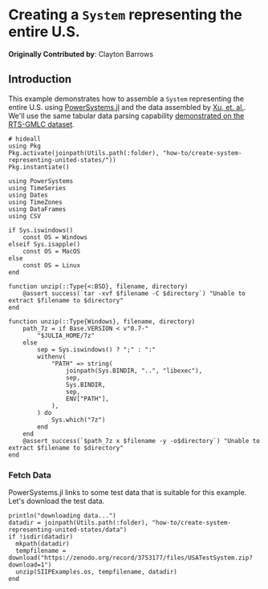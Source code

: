 # Creating a `System` representing the entire U.S.

**Originally Contributed by**: Clayton Barrows

## Introduction

This example demonstrates how to assemble a `System` representing the entire U.S. using
[PowerSystems.jl](https://github.com/NREL-SIIP/powersystems.jl) and the data assembled by
[Xu, et. al.](https://arxiv.org/abs/2002.06155). We'll use the same tabular data parsing
capability [demonstrated on the RTS-GMLC dataset](https://nbviewer.jupyter.org/github/NREL-SIIP/SIIPExamples.jl/blob/master/notebook/2_PowerSystems_examples/04_parse_tabulardata.ipynb).

```!
# hideall
using Pkg
Pkg.activate(joinpath(Utils.path(:folder), "how-to/create-system-representing-united-states/"))
Pkg.instantiate()
```

```!
using PowerSystems
using TimeSeries
using Dates
using TimeZones
using DataFrames
using CSV

if Sys.iswindows()
    const OS = Windows
elseif Sys.isapple()
    const OS = MacOS
else
    const OS = Linux
end

function unzip(::Type{<:BSD}, filename, directory)
    @assert success(`tar -xvf $filename -C $directory`) "Unable to extract $filename to $directory"
end

function unzip(::Type{Windows}, filename, directory)
    path_7z = if Base.VERSION < v"0.7-"
        "$JULIA_HOME/7z"
    else
        sep = Sys.iswindows() ? ";" : ":"
        withenv(
            "PATH" => string(
                joinpath(Sys.BINDIR, "..", "libexec"),
                sep,
                Sys.BINDIR,
                sep,
                ENV["PATH"],
            ),
        ) do
            Sys.which("7z")
        end
    end
    @assert success(`$path_7z x $filename -y -o$directory`) "Unable to extract $filename to $directory"
end
```

### Fetch Data

PowerSystems.jl links to some test data that is suitable for this example.
Let's download the test data.

```!
println("downloading data...")
datadir = joinpath(Utils.path(:folder), "how-to/create-system-representing-united-states/data")
if !isdir(datadir)
  mkpath(datadir)
  tempfilename = download("https://zenodo.org/record/3753177/files/USATestSystem.zip?download=1")
  unzip(SIIPExamples.os, tempfilename, datadir)
end
```
